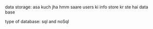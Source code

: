 data storage:  asa kuch jha hmm saare users ki info store kr ste hai data base 

type of database: sql and noSql 